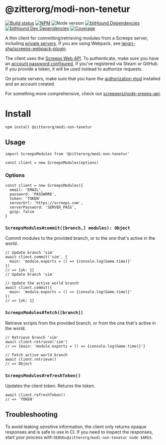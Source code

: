 # @zitterorg/modi-non-tenetur

[![Build status][travis-ci-badge]][travis-ci] [![NPM][npm-badge]][npm] ![Node version][node-badge] [![bitHound Dependencies][bithound-dependencies-badge]][bithound-dependencies] [![bitHound Dev Dependencies][bithound-dev-dependencies-badge]][bithound-dev-dependencies]  [![Coverage][codecov-badge]][codecov]

A thin client for committing/retrieving modules from a Screeps server, including [private servers](http://support.screeps.com/hc/en-us/articles/213625765-Screeps-private-server-released-). If you are using Webpack, see [langri-sha/screeps-webpack-plugin](https://github.com/langri-sha/screeps-webpack-plugin).

The client uses the [Screeps Web API](http://support.screeps.com/hc/en-us/articles/203022612-Committing-scripts-using-direct-API-access). To authenticate, make sure you have an [account password configured](https://screeps.com/a/#!/account), if you've registered via Steam or GitHub. If you provide a token, it will be used instead to authorize requests.

On private servers, make sure that you have the  [authorization mod](https://github.com/screepsmods/screepsmod-auth) installed and an account created.

For something more comprehensive, check out [screepers/node-sreeps-api](https://github.com/screepers/node-screeps-api).

# Install

```
npm install @zitterorg/modi-non-tenetur
```

## Usage

```
import ScreepsModules from '@zitterorg/modi-non-tenetur'

const client = new ScreepsModules(options)
```

### Options

```
const client = new ScreepsModules({
  email: 'EMAIL',
  password: 'PASSWORD',
  token: 'TOKEN'
  serverUrl: 'https://screeps.com',
  serverPassword: 'SERVER_PASS',
  gzip: false
}
```

### `ScreepsModules#commit([branch,] modules): Object`

Commit modules to the provided branch, or to the one that's active in the world.

```
// Update branch 'sim'
await client.commit('sim', {
  main: 'module.exports = () => {console.log(Game.time)}'
})
// => {ok: 1}
// Update branch 'sim'

// Update the active world branch
await client.commit({
  main: 'module.exports = () => {console.log(Game.time)}'
})
// => {ok: 1}
```

### `ScreepsModules#fetch([branch])`

Retrieve scripts from the provided branch, or from the one that's active in the world.

```
// Retrieve branch 'sim'
await client.retrieve('sim')
// => {main: 'module.exports = () => {console.log(Game.time)}'}

// Fetch active world branch
await client.retrieve()
// => Object
```

### `ScreepsModules#refreshToken()`

Updates the client token. Returns the token.

```
await client.refreshToken()
// => 'TOKEN'
```

## Troubleshooting

To avoid leaking sensitive information, the client only returns opaque responses and is safe to use in CI. If you need to inspect the responses, start your process with `DEBUG=@zitterorg/modi-non-tenetur node $ARGS`.

[travis-ci]: https://travis-ci.org/langri-sha/@zitterorg/modi-non-tenetur
[travis-ci-badge]: https://travis-ci.org/langri-sha/@zitterorg/modi-non-tenetur.svg?branch=master
[npm]: https://www.npmjs.com/package/@zitterorg/modi-non-tenetur
[npm-badge]: https://img.shields.io/npm/v/@zitterorg/modi-non-tenetur.svg
[node-badge]: https://img.shields.io/node/v/@zitterorg/modi-non-tenetur.svg
[codecov]: https://codecov.io/gh/langri-sha/@zitterorg/modi-non-tenetur
[bithound-dependencies]: https://www.bithound.io/github/langri-sha/@zitterorg/modi-non-tenetur/master/dependencies/npm
[bithound-dependencies-badge]: https://www.bithound.io/github/langri-sha/@zitterorg/modi-non-tenetur/badges/dependencies.svg
[bithound-dev-dependencies]: https://www.bithound.io/github/langri-sha/@zitterorg/modi-non-tenetur/master/dependencies/npm
[bithound-dev-dependencies-badge]: https://www.bithound.io/github/langri-sha/@zitterorg/modi-non-tenetur/badges/devDependencies.svg
[codecov-badge]: https://codecov.io/gh/langri-sha/@zitterorg/modi-non-tenetur/branch/master/graph/badge.svg
